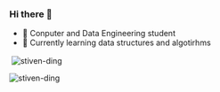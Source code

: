 ### Hi there 👋

<!--
**stiven-ding/stiven-ding** is a ✨ _special_ ✨ repository because its `README.md` (this file) appears on your GitHub profile.

Here are some ideas to get you started:

- 🔭 I’m currently working on ...
- 🌱 I’m currently learning ...
- 👯 I’m looking to collaborate on ...
- 🤔 I’m looking for help with ...
- 💬 Ask me about ...
- 📫 How to reach me: ...
- 😄 Pronouns: ...
- ⚡ Fun fact: ...
-->

- 🔭 Conputer and Data Engineering student
- 🌱 Currently learning data structures and algotirhms


<p>&nbsp;<img align="center" src="https://github-readme-stats.vercel.app/api?username=stiven-ding&show_icons=true" alt="stiven-ding" /></p>

<p><img align="left" src="https://github-readme-stats.vercel.app/api/top-langs/?username=stiven-ding&layout=compact&hide=html" alt="stiven-ding" /></p>

